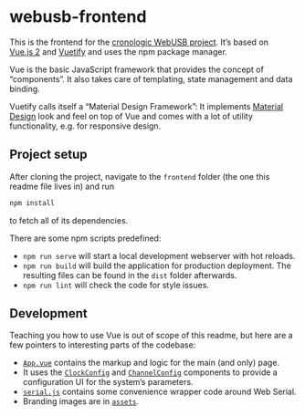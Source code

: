 # webusb-frontend

This is the frontend for the [cronologic WebUSB project](https://github.com/cronologic-de/webusb).
It’s based on [Vue.js 2](https://vuejs.org/) and [Vuetify](https://vuetifyjs.com/) and uses the npm package manager.

Vue is the basic JavaScript framework that provides the concept of “components”.
It also takes care of templating, state management and data binding.

Vuetify calls itself a “Material Design Framework”:
It implements [Material Design](https://material.io/) look and feel on top of Vue and comes with a lot of utility functionality, e.g. for responsive design.

## Project setup

After cloning the project, navigate to the `frontend` folder (the one this readme file lives in) and run

```sh
npm install
```

to fetch all of its dependencies.

There are some npm scripts predefined:

* `npm run serve` will start a local development webserver with hot reloads.
* `npm run build` will build the application for production deployment. The resulting files can be found in the `dist` folder afterwards.
* `npm run lint` will check the code for style issues.

## Development

Teaching you how to use Vue is out of scope of this readme, but here are a few pointers to interesting parts of the codebase:

* [`App.vue`](src/App.vue) contains the markup and logic for the main (and only) page.
* It uses the [`ClockConfig`](src/components/ClockConfig.vue) and [`ChannelConfig`](src/components/ChannelConfig.vue) components to provide a configuration UI for the system’s parameters.
* [`serial.js`](src/lib/serial.js) contains some convenience wrapper code around Web Serial.
* Branding images are in [`assets`](src/assets).
